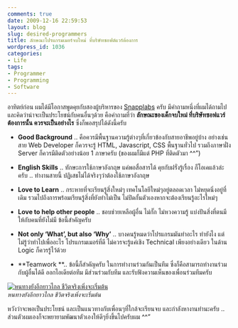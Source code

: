 ```yaml
---
comments: true
date: 2009-12-16 22:59:53
layout: blog
slug: desired-programmers
title: ลักษณะโปรแกรมเมอร์จบใหม่ ที่บริษัทซอฟต์แวร์ต้องการ
wordpress_id: 1036
categories:
- Life
tags:
- Programmer
- Programming
- Software
---
```


อาทิตย์ก่อน ผมได้มีโอกาสพูดคุยกับสองผู้บริหารของ [Snapplabs](http://www.snapplabs.com/) ครับ มีคำถามหนึ่งที่ผมได้ถามไป และคิดว่าน่าจะเป็นประโยชน์กับคนอื่นๆด้วย คือคำถามที่ว่า **ลักษณะของเด็กจบใหม่ ที่บริษัทซอฟแวร์ต้องการนั้น ควรจะเป็นอย่างไร** ซึ่งก็พอสรุปได้ดังนี้ครับ

 

  
  * **Good Background** .. คือควรมีพื้นฐานความรู้ต่างๆที่เกี่ยวข้องกับสายอาชีพอยู่บ้าง อย่างเช่นสาย Web Developer ก็ควรจะรู้ HTML, Javascript, CSS พื้นฐานทั่วไป รวมถึงภาษาฝั่ง Server ก็ควรมีติดตัวอย่างน้อย 1 ภาษาครับ (ของผมก็มีแต่ PHP ที่ติดตัวมา ^^”)
   
  * **English Skills** .. ทักษะการใช้ภาษาอังกฤษ แค่พอสื่อสารได้ คุยกับฝรั่งรู้เรื่อง ก็โอเคแล้วล่ะครับ .. ทำงานสายนี้ ปฏิเสธไม่ได้จริงๆว่าต้องใช้ภาษาอังกฤษ
   
  * **Love to Learn** .. กระหายที่จะเรียนรู้สิ่งใหม่ๆ เทคโนโลยีใหม่ๆอยู่ตลอดเวลา ไม่หยุดนิ่งอยู่ที่เดิม รวมไปถึงการพร้อมเรียนรู้สิ่งที่ยังทำไม่เป็น ไม่ปิดกั้นตัวเองหากจะต้องเรียนรู้อะไรใหม่ๆ
   
  * **Love to help other people** .. ชอบช่วยเหลือผู้อื่น ไม่กั๊ก ไม่หวงความรู้ แบ่งปันสิ่งที่ตนมี ให้กับคนที่ยังไม่มี ข้อนี้สำคัญครับ
   
  * **Not only ‘What’, but also ‘Why’** .. บางคนรู้หมดว่าโปรแกรมมันทำอะไร ทำยังไง แต่ไม่รู้ว่าทำไปเพื่ออะไร โปรแกรมเมอร์ที่ดี ไม่ควรจะรู้แค่เชิง Technical เพียงอย่างเดียว ในด้าน Logic ก็ควรรู้ไว้ด้วย
   
  * **Teamwork **.. ข้อนี้ก็สำคัญครับ ในการทำงานร่วมกันเป็นทีม ซึ่งก็คือสามารถทำงานร่วมกับผู้อื่นได้ดี ออกไอเดียต่อทีม มีส่วนร่วมกับทีม และรับฟังความเห็นของเพื่อนร่วมทีมครับ
 

[![หนทางยังอีกยาวไกล ชีวิตจริงเพิ่งจะเริ่มต้น](http://www.armno.in.th/wp-content/uploads/2009/12/DSC_2359_thumb.jpg)](http://www.armno.in.th/wp-content/uploads/2009/12/DSC_2359.jpg)      
_หนทางยังอีกยาวไกล ชีวิตจริงเพิ่งจะเริ่มต้น_

 

หวังว่าจะพอเป็นประโยชน์ และเป็นแนวทางกับเพื่อนๆที่ใกล้จะเรียนจบ และกำลังหางานทำนะครับ .. ส่วนตัวผมเองก็จะพยายามพัฒนาตัวเองให้ดีๆยิ่งขึ้นไปครับผม ^^”
